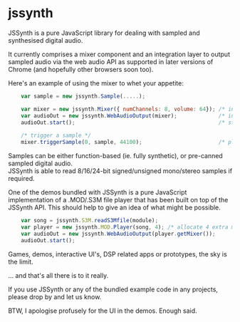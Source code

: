 jssynth
=======

JSSynth is a pure JavaScript library for dealing with sampled and synthesised digital audio.

It currently comprises a mixer component and an integration layer to output sampled audio via
the web audio API as supported in later versions of Chrome (and hopefully other browsers soon too).

Here's an example of using the mixer to whet your appetite:

```JavaScript
    var sample = new jssynth.Sample(.....);

    var mixer = new jssynth.Mixer({ numChannels: 8, volume: 64}); /* initialise the mixer */
    var audioOut = new jssynth.WebAudioOutput(mixer);             /* initialise web audio API w/ mixer */
    audioOut.start();                                             /* start audio mixing / playing */
    
    /* trigger a sample */
    mixer.triggerSample(0, sample, 44100);                        /* play sample, channel 0 @ 44.1kHz */
```

Samples can be either function-based (ie. fully synthetic), or pre-canned sampled digital audio.  
JSSynth is able to read 8/16/24-bit signed/unsigned mono/stereo samples if required.

One of the demos bundled with JSSynth is a pure JavaScript implementation of a .MOD/.S3M file
player that has been built on top of the JSSynth API.  This should help to give an idea of what
might be possible.  

```JavaScript
    var song = jssynth.S3M.readS3Mfile(module);
    var player = new jssynth.MOD.Player(song, 4); /* allocate 4 extra mixer channels for app use */
    var audioOut = new jssynth.WebAudioOutput(player.getMixer());
    audioOut.start();
```

Games, demos, interactive UI's, DSP related apps or prototypes, the sky is the limit.

... and that's all there is to it really.

If you use JSSynth or any of the bundled example code in any projects, please drop by and let 
us know.

BTW, I apologise profusely for the UI in the demos.  Enough said.